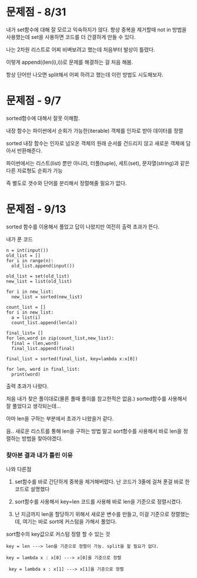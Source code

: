 # 문제점 - 8/31

내가 set함수에 대해 잘 모르고 익숙하지가 않다. 항상 중복을 제거할때 not in 방법을 사용했는데 set을 사용하면 코드를 더 간결하게 만들 수 있다.

나는 2차원 리스트로 어찌 비벼보려고 했는데 처음부터 발상이 틀렸다.

이렇게 append((len(i),i))로 문제를 해결하는 걸 처음 해봄.

항상 단어만 나오면 split해서 어찌 하려고 했는데 이런 방법도 시도해보자.


# 문제점 - 9/7

sorted함수에 대해서 잘못 이해함. 

내장 함수는 파이썬에서 순회가 가능한(iterable) 객체를 인자로 받아 데이터를 정렬

sorted 내장 함수는 인자로 넘오온 객체의 원래 순서를 건드리지 않고 새로운 객체에 담아서 반환해준다.

파이썬에서는 리스트(list) 뿐만 아니라, 터플(tuple), 세트(set), 문자열(string)과 같은 다른 자료형도 순회가 가능

즉 별도로 갯수와 단어를 분리해서 정렬해줄 필요가 없다.

# 문제점 - 9/13
sorted 함수를 이용해서 풀었고 답이 나왔지만 여전히 출력 초과가 뜬다.

내가 푼 코드

    n = int(input())
    old_list = []
    for i in range(n):
      old_list.append(input())

    old_list = set(old_list)
    new_list = list(old_list)

    for i in new_list:
      new_list = sorted(new_list)

    count_list = []
    for i in new_list:
      a = list(i)
      count_list.append(len(a))

    final_list= []
    for len,word in zip(count_list,new_list):
      final = (len,word)
      final_list.append(final)
    
    final_list = sorted(final_list, key=lambda x:x[0])

    for len, word in final_list:
      print(word)
      
출력 초과가 나왔다.

처음 내가 찾은 풀이대로(물론 풀때 풀이를 참고한적은 없음.) sorted함수를 사용해서 잘 풀었다고 생각되는데...

아마 len을 구하는 부분에서 초과가 나왔을거 같다.

음.. 새로운 리스트를 통해 len을 구하는 방법 말고 sort함수를 사용해서 바로 len을 정렬하는 방법을 찾아야겠다.

### 찾아본 결과 내가 틀린 이유
나와 다른점

1. set함수를 바로 간단하게 중복을 제거해버렸다.
난 코드가 3줄에 걸쳐 푼걸 바로 한 코드로 설명했다

2. sort함수를 사용해서 key=len 코드를 사용해 바로 len을 기준으로 정렬시켰다.

3. 난 지금까지 len을 할당하기 위해서 새로운 변수를 만들고, 이걸 기준으로 정렬했는데, 여기는 바로 sort에 커스텀을 가해서 풀었다.

sort함수의 key값으로 커스텀 정렬 할 수 있는 것

    key = len ---> len을 기준으로 정렬이 가능. split을 할 필요가 없다.
    
    key = lambda x : x[0] ---> x[0]을 기준으로 정렬
    
     key = lambda x : x[1] ---> x[1]을 기준으로 정렬
    
